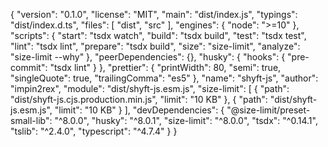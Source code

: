{
  "version": "0.1.0",
  "license": "MIT",
  "main": "dist/index.js",
  "typings": "dist/index.d.ts",
  "files": [
    "dist",
    "src"
  ],
  "engines": {
    "node": ">=10"
  },
  "scripts": {
    "start": "tsdx watch",
    "build": "tsdx build",
    "test": "tsdx test",
    "lint": "tsdx lint",
    "prepare": "tsdx build",
    "size": "size-limit",
    "analyze": "size-limit --why"
  },
  "peerDependencies": {},
  "husky": {
    "hooks": {
      "pre-commit": "tsdx lint"
    }
  },
  "prettier": {
    "printWidth": 80,
    "semi": true,
    "singleQuote": true,
    "trailingComma": "es5"
  },
  "name": "shyft-js",
  "author": "impin2rex",
  "module": "dist/shyft-js.esm.js",
  "size-limit": [
    {
      "path": "dist/shyft-js.cjs.production.min.js",
      "limit": "10 KB"
    },
    {
      "path": "dist/shyft-js.esm.js",
      "limit": "10 KB"
    }
  ],
  "devDependencies": {
    "@size-limit/preset-small-lib": "^8.0.0",
    "husky": "^8.0.1",
    "size-limit": "^8.0.0",
    "tsdx": "^0.14.1",
    "tslib": "^2.4.0",
    "typescript": "^4.7.4"
  }
}
